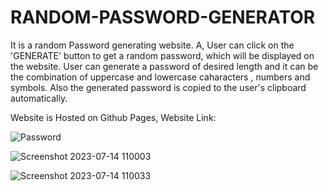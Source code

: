 # RANDOM-PASSWORD-GENERATOR


It is a random Password generating website.
A, User can click on the 'GENERATE' button to get a random password, which will be displayed on the website. 
User can generate a password of desired length and it can be the combination of uppercase and lowercase caharacters ,
numbers and symbols.
Also the generated password is copied to the user's clipboard automatically.

Website is Hosted on Github Pages, Website Link: 

![Password](https://github.com/Abhay2807/RANDOM-PASSWORD-GENERATOR/assets/76277587/760d8ea8-6076-41bf-bf6b-b8250425e1fe)

![Screenshot 2023-07-14 110003](https://github.com/Abhay2807/RANDOM-PASSWORD-GENERATOR/assets/76277587/48e3da0b-ad8f-4029-be8c-27f8ebbb29e5)

![Screenshot 2023-07-14 110033](https://github.com/Abhay2807/RANDOM-PASSWORD-GENERATOR/assets/76277587/02bb0ac6-361f-48d3-abe6-346b66224ab7)




